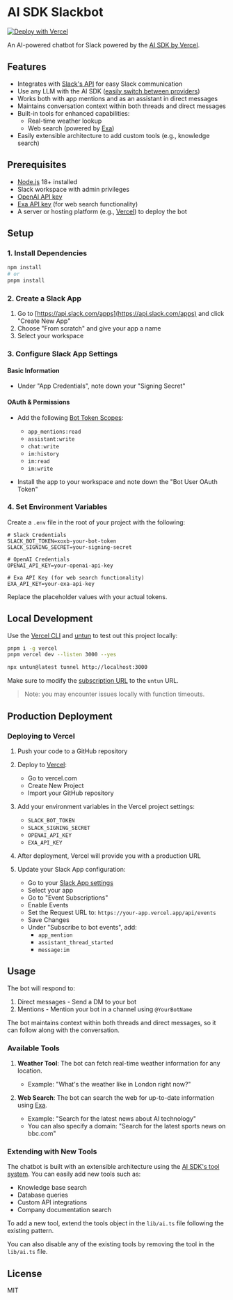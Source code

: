 # AI SDK Slackbot

[![Deploy with Vercel](https://vercel.com/button)](https://vercel.com/new/clone?repository-url=https%3A%2F%2Fgithub.com%2Fnicoalbanese%2Fai-sdk-slackbot&env=SLACK_BOT_TOKEN,SLACK_SIGNING_SECRET,OPENAI_API_KEY,EXA_API_KEY&envDescription=API%20keys%20needed%20for%20application&envLink=https%3A%2F%2Fgithub.com%2Fnicoalbanese%2Fai-sdk-slackbot%3Ftab%3Dreadme-ov-file%234-set-environment-variables&project-name=ai-sdk-slackbot)

An AI-powered chatbot for Slack powered by the [AI SDK by Vercel](https://sdk.vercel.ai/docs).

## Features

- Integrates with [Slack's API](https://api.slack.com) for easy Slack communication
- Use any LLM with the AI SDK ([easily switch between providers](https://sdk.vercel.ai/providers/ai-sdk-providers))
- Works both with app mentions and as an assistant in direct messages
- Maintains conversation context within both threads and direct messages
- Built-in tools for enhanced capabilities:
  - Real-time weather lookup
  - Web search (powered by [Exa](https://exa.ai))
- Easily extensible architecture to add custom tools (e.g., knowledge search)

## Prerequisites

- [Node.js](https://nodejs.org/) 18+ installed
- Slack workspace with admin privileges
- [OpenAI API key](https://platform.openai.com/api-keys)
- [Exa API key](https://exa.ai) (for web search functionality) 
- A server or hosting platform (e.g., [Vercel](https://vercel.com)) to deploy the bot

## Setup

### 1. Install Dependencies

```bash
npm install
# or
pnpm install
```

### 2. Create a Slack App

1. Go to [https://api.slack.com/apps](https://api.slack.com/apps) and click "Create New App"
2. Choose "From scratch" and give your app a name
3. Select your workspace

### 3. Configure Slack App Settings

#### Basic Information
- Under "App Credentials", note down your "Signing Secret"

#### OAuth & Permissions
- Add the following [Bot Token Scopes](https://api.slack.com/scopes):
  - `app_mentions:read`
  - `assistant:write`
  - `chat:write`
  - `im:history`
  - `im:read`
  - `im:write`

- Install the app to your workspace and note down the "Bot User OAuth Token"

### 4. Set Environment Variables

Create a `.env` file in the root of your project with the following:

```
# Slack Credentials
SLACK_BOT_TOKEN=xoxb-your-bot-token
SLACK_SIGNING_SECRET=your-signing-secret

# OpenAI Credentials
OPENAI_API_KEY=your-openai-api-key

# Exa API Key (for web search functionality)
EXA_API_KEY=your-exa-api-key
```

Replace the placeholder values with your actual tokens.

## Local Development

Use the [Vercel CLI](https://vercel.com/docs/cli) and [untun](https://github.com/unjs/untun) to test out this project locally:

```sh
pnpm i -g vercel
pnpm vercel dev --listen 3000 --yes
```

```sh
npx untun@latest tunnel http://localhost:3000
```

Make sure to modify the [subscription URL](./README.md/#enable-slack-events) to the `untun` URL.

> Note: you may encounter issues locally with function timeouts.

## Production Deployment

### Deploying to Vercel

1. Push your code to a GitHub repository

2. Deploy to [Vercel](https://vercel.com):
   - Go to vercel.com
   - Create New Project
   - Import your GitHub repository

3. Add your environment variables in the Vercel project settings:
   - `SLACK_BOT_TOKEN`
   - `SLACK_SIGNING_SECRET`
   - `OPENAI_API_KEY`
   - `EXA_API_KEY`
   
4. After deployment, Vercel will provide you with a production URL

5. Update your Slack App configuration:
   - Go to your [Slack App settings](https://api.slack.com/apps)
   - Select your app
   - Go to "Event Subscriptions"
   - Enable Events
   - Set the Request URL to: `https://your-app.vercel.app/api/events`
   - Save Changes
   - Under "Subscribe to bot events", add:
      - `app_mention`
      - `assistant_thread_started`
      - `message:im`

## Usage

The bot will respond to:

1. Direct messages - Send a DM to your bot
2. Mentions - Mention your bot in a channel using `@YourBotName`

The bot maintains context within both threads and direct messages, so it can follow along with the conversation.

### Available Tools

1. **Weather Tool**: The bot can fetch real-time weather information for any location.
   - Example: "What's the weather like in London right now?"

2. **Web Search**: The bot can search the web for up-to-date information using [Exa](https://exa.ai).
   - Example: "Search for the latest news about AI technology"
   - You can also specify a domain: "Search for the latest sports news on bbc.com"

### Extending with New Tools

The chatbot is built with an extensible architecture using the [AI SDK's tool system](https://sdk.vercel.ai/docs/ai-sdk-core/tools-and-tool-calling). You can easily add new tools such as:
- Knowledge base search
- Database queries
- Custom API integrations
- Company documentation search

To add a new tool, extend the tools object in the `lib/ai.ts` file following the existing pattern.

You can also disable any of the existing tools by removing the tool in the `lib/ai.ts` file.

## License

MIT 